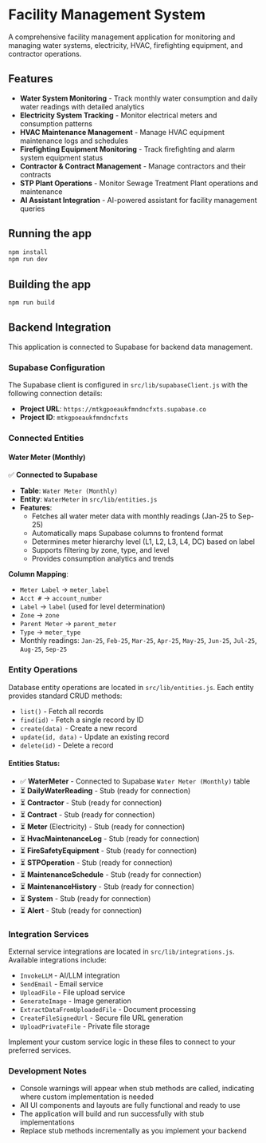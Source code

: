 # Facility Management System

A comprehensive facility management application for monitoring and managing water systems, electricity, HVAC, firefighting equipment, and contractor operations.

## Features

- **Water System Monitoring** - Track monthly water consumption and daily water readings with detailed analytics
- **Electricity System Tracking** - Monitor electrical meters and consumption patterns
- **HVAC Maintenance Management** - Manage HVAC equipment maintenance logs and schedules
- **Firefighting Equipment Monitoring** - Track firefighting and alarm system equipment status
- **Contractor & Contract Management** - Manage contractors and their contracts
- **STP Plant Operations** - Monitor Sewage Treatment Plant operations and maintenance
- **AI Assistant Integration** - AI-powered assistant for facility management queries

## Running the app

```bash
npm install
npm run dev
```

## Building the app

```bash
npm run build
```

## Backend Integration

This application is connected to Supabase for backend data management.

### Supabase Configuration

The Supabase client is configured in `src/lib/supabaseClient.js` with the following connection details:
- **Project URL**: `https://mtkgpoeaukfmndncfxts.supabase.co`
- **Project ID**: `mtkgpoeaukfmndncfxts`

### Connected Entities

#### Water Meter (Monthly)
✅ **Connected to Supabase**
- **Table**: `Water Meter (Monthly)`
- **Entity**: `WaterMeter` in `src/lib/entities.js`
- **Features**:
  - Fetches all water meter data with monthly readings (Jan-25 to Sep-25)
  - Automatically maps Supabase columns to frontend format
  - Determines meter hierarchy level (L1, L2, L3, L4, DC) based on label
  - Supports filtering by zone, type, and level
  - Provides consumption analytics and trends

**Column Mapping**:
- `Meter Label` → `meter_label`
- `Acct #` → `account_number`
- `Label` → `label` (used for level determination)
- `Zone` → `zone`
- `Parent Meter` → `parent_meter`
- `Type` → `meter_type`
- Monthly readings: `Jan-25`, `Feb-25`, `Mar-25`, `Apr-25`, `May-25`, `Jun-25`, `Jul-25`, `Aug-25`, `Sep-25`

### Entity Operations

Database entity operations are located in `src/lib/entities.js`. Each entity provides standard CRUD methods:

- `list()` - Fetch all records
- `find(id)` - Fetch a single record by ID
- `create(data)` - Create a new record
- `update(id, data)` - Update an existing record
- `delete(id)` - Delete a record

#### Entities Status:
- ✅ **WaterMeter** - Connected to Supabase `Water Meter (Monthly)` table
- ⏳ **DailyWaterReading** - Stub (ready for connection)
- ⏳ **Contractor** - Stub (ready for connection)
- ⏳ **Contract** - Stub (ready for connection)
- ⏳ **Meter** (Electricity) - Stub (ready for connection)
- ⏳ **HvacMaintenanceLog** - Stub (ready for connection)
- ⏳ **FireSafetyEquipment** - Stub (ready for connection)
- ⏳ **STPOperation** - Stub (ready for connection)
- ⏳ **MaintenanceSchedule** - Stub (ready for connection)
- ⏳ **MaintenanceHistory** - Stub (ready for connection)
- ⏳ **System** - Stub (ready for connection)
- ⏳ **Alert** - Stub (ready for connection)

### Integration Services

External service integrations are located in `src/lib/integrations.js`. Available integrations include:

- `InvokeLLM` - AI/LLM integration
- `SendEmail` - Email service
- `UploadFile` - File upload service
- `GenerateImage` - Image generation
- `ExtractDataFromUploadedFile` - Document processing
- `CreateFileSignedUrl` - Secure file URL generation
- `UploadPrivateFile` - Private file storage

Implement your custom service logic in these files to connect to your preferred services.

### Development Notes

- Console warnings will appear when stub methods are called, indicating where custom implementation is needed
- All UI components and layouts are fully functional and ready to use
- The application will build and run successfully with stub implementations
- Replace stub methods incrementally as you implement your backend
